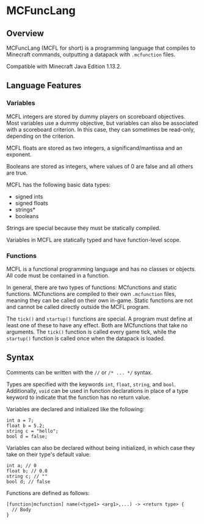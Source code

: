 # MCFuncLang
## Overview

MCFuncLang (MCFL for short) is a programming language that compiles to Minecraft commands, outputting a datapack with `.mcfunction` files.

Compatible with Minecraft Java Edition 1.13.2.

## Language Features

### Variables

MCFL integers are stored by dummy players on scoreboard objectives. Most variables use a dummy objective, but variables can also be associated with a scoreboard criterion. In this case, they can sometimes be read-only, depending on the criterion.

MCFL floats are stored as two integers, a significand/mantissa and an exponent.

Booleans are stored as integers, where values of 0 are false and all others are true.

MCFL has the following basic data types:

* signed ints
* signed floats
* strings*
* booleans

Strings are special because they must be statically compiled.

Variables in MCFL are statically typed and have function-level scope.

### Functions

MCFL is a functional programming language and has no classes or objects. All code must be contained in a function.

In general, there are two types of functions: MCfunctions and static functions. MCfunctions are compiled to their own `.mcfunction` files, meaning they can be called on their own in-game. Static functions are not and cannot be called directly outside the MCFL program.

The `tick()` and `startup()` functions are special. A program must define at least one of these to have any effect. Both are MCfunctions that take no arguments. The `tick()` function is called every game tick, while the `startup()` function is called once when the datapack is loaded.

## Syntax

Comments can be written with the `//` or `/* ... */` syntax.

Types are specified with the keywords `int`, `float`, `string`, and `bool`. Additionally, `void` can be used in function declarations in place of a type keyword to indicate that the function has no return value.

Variables are declared and initialized like the following:

```
int a = 7;
float b = 5.2;
string c = "hello";
bool d = false;
```

Variables can also be declared without being initialized, in which case they take on their type's default value:

```
int a; // 0
float b; // 0.0
string c; // ""
bool d; // false
```

Functions are defined as follows:

```
[function|mcfunction] name(<type1> <arg1>,...) -> <return type> {
  // Body
}
```
